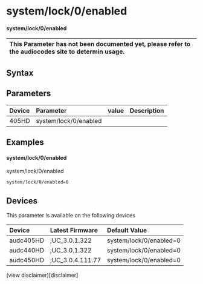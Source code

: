 ﻿---
description: system/lock/0/enabled
search: false
---

# system/lock/0/enabled

#### system/lock/0/enabled


| This Parameter has not been documented yet, please refer to the audiocodes site to determin usage.  | 
| :--- |

## Syntax

## Parameters
|Device|Parameter|value|Description|
|:---|:---|:---|:---|
| 405HD | system/lock/0/enabled |  |  |

## Examples
#### system/lock/0/enabled

system/lock/0/enabled

```
system/lock/0/enabled=0
```

## Devices
This parameter is available on the following devices

| Device | Latest Firmware | Default Value |
|:---|:---|:---|
| audc405HD | ;UC_3.0.1.322 | system/lock/0/enabled=0 
| audc440HD | ;UC_3.0.1.322 | system/lock/0/enabled=0 
| audc450HD | ;UC_3.0.4.111.77 | system/lock/0/enabled=0 

(view disclaimer)[disclaimer]
